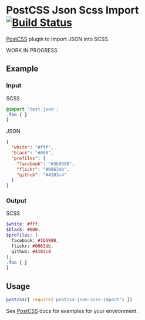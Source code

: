 # PostCSS Json Scss Import [![Build Status][ci-img]][ci]

[PostCSS] plugin to import JSON into SCSS.

[PostCSS]: https://github.com/postcss/postcss
[ci-img]:  https://travis-ci.org/mhyfritz/postcss-json-scss-import.svg
[ci]:      https://travis-ci.org/mhyfritz/postcss-json-scss-import

WORK IN PROGRESS

## Example

### Input

SCSS
```scss
@import 'test.json';
.foo { }
}
```

JSON
```JSON
{
  "white": "#fff",
  "black": "#000",
  "profiles": {
    "facebook": "#3b5998",
    "flickr": "#0063db",
    "github": "#4183c4"
  }
}
```

### Output

SCSS
```scss
$white: #fff;
$black: #000;
$profiles: (
  facebook: #3b5998,
  flickr: #0063db,
  github: #4183c4
);
.foo { }
}
```

## Usage

```js
postcss([ require('postcss-json-scss-import') ])
```

See [PostCSS] docs for examples for your environment.
